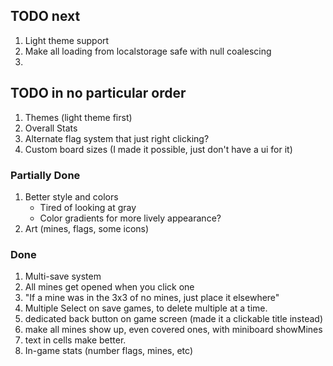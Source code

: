 ## TODO next

<!-- 1. make assets preloaded ( don't know if it does anything) -->

1. Light theme support
2. Make all loading from localstorage safe with null coalescing
3.

## TODO in no particular order

1. Themes (light theme first)
2. Overall Stats
3. Alternate flag system that just right clicking?
4. Custom board sizes (I made it possible, just don't have a ui for it)

### Partially Done

1. Better style and colors
    - Tired of looking at gray
    - Color gradients for more lively appearance?
2. Art (mines, flags, some icons)

### Done

1. Multi-save system
2. All mines get opened when you click one
3. "If a mine was in the 3x3 of no mines, just place it elsewhere"
4. Multiple Select on save games, to delete multiple at a time.
5. dedicated back button on game screen (made it a clickable title instead)
6. make all mines show up, even covered ones, with miniboard showMines
7. text in cells make better.
8. In-game stats (number flags, mines, etc)

